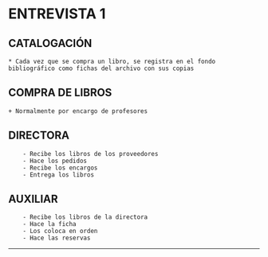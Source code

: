 # ENTREVISTA 1

## CATALOGACIÓN
	* Cada vez que se compra un libro, se registra en el fondo bibliográfico como fichas del archivo con sus copias

## COMPRA DE LIBROS 
	+ Normalmente por encargo de profesores

## DIRECTORA
		- Recibe los libros de los proveedores
		- Hace los pedidos
		- Recibe los encargos
		- Entrega los libros
		


## AUXILIAR 
		- Recibe los libros de la directora
		- Hace la ficha
		- Los coloca en orden
		- Hace las reservas

---

